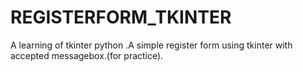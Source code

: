 # REGISTERFORM_TKINTER
A learning of tkinter python .A simple register form using tkinter with accepted messagebox.(for practice).
